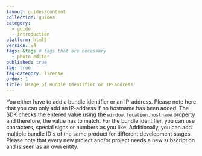 ```yaml
---
layout: guides/content
collection: guides
category:
  - guide
  - introduction
platform: html5
version: v4
tags: &tags # tags that are necessary
  - photo editor
published: true
faq: true
faq-category: license
order: 1
title: Usage of Bundle Identifier or IP-address
---
```


You either have to add a bundle identifier or an IP-address. Please note here that you can only add an IP-address if no hostname has been added. The SDK checks the entered value using the `window.location.hostname` property and therefore, the value has to match. For the bundle identifier, you can use characters, special signs or numbers as you like. Additionally, you can add multiple bundle ID's of the same product for different development stages. Please note that every new project and/or project needs a new subscription and is seen as an own entity.